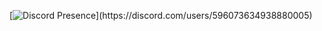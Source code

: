 [![Discord Presence](https://lanyard-profile-readme.vercel.app/api/596073634938880005?theme=dark&bg=91114f&animated=false&hideDiscrim=true&borderRadius=30px&idleMessage=Bir%20şey%20yapmıyor...)](https://discord.com/users/596073634938880005)
